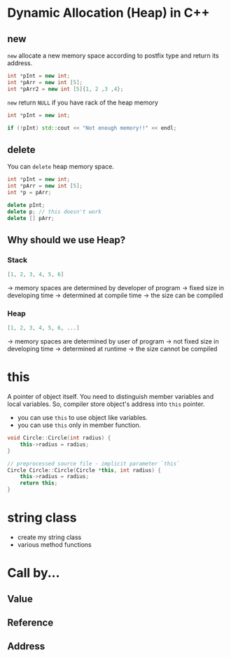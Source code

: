 # Dynamic Allocation (Heap) in C++

## new

`new` allocate a new memory space according to postfix type and return its address.

```cpp
int *pInt = new int;
int *pArr = new int [5];
int *pArr2 = new int [5]{1, 2 ,3 ,4};
```

`new` return `NULL` if you have rack of the heap memory

```cpp
int *pInt = new int;

if (!pInt) std::cout << "Not enough memory!!" << endl;
```

## delete

You can `delete` heap memory space.

```cpp
int *pInt = new int;
int *pArr = new int [5];
int *p = pArr;

delete pInt;
delete p; // this doesn't work
delete [] pArr;

```

## Why should we use Heap?

### Stack

```cpp
[1, 2, 3, 4, 5, 6]
```

-> memory spaces are determined by developer of program
-> fixed size in developing time
-> determined at compile time
-> the size can be compiled

### Heap

```cpp
[1, 2, 3, 4, 5, 6, ...]
```

-> memory spaces are determined by user of program
-> not fixed size in developing time
-> determined at runtime
-> the size cannot be compiled

# this

A pointer of object itself.
You need to distinguish member variables and local variables.
So, compiler store object's address into `this` pointer.

- you can use `this` to use object like variables.
- you can use `this` only in member function.

```cpp
void Circle::Circle(int radius) {
    this->radius = radius;
}

// preprocessed source file - implicit parameter `this`
Circle Circle::Circle(Circle *this, int radius) {
    this->radius = radius;
    return this;
}
```

# string class

- create my string class
- various method functions

# Call by...

## Value

## Reference

## Address
